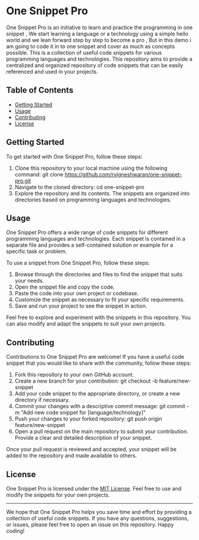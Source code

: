 # One Snippet Pro

One Snippet Pro is an initiative to learn and practice the programming in one snippet , We start learning a language or a technology using a simple hello world and we lean forward step by step to become a pro , But in this demo i am going to code it in to one snippet and cover as much as concepts possible. This is a collection of useful code snippets for various programming languages and technologies. This repository aims to provide a centralized and organized repository of code snippets that can be easily referenced and used in your projects.

## Table of Contents

- [Getting Started](#getting-started)
- [Usage](#usage)
- [Contributing](#contributing)
- [License](#license)

## Getting Started

To get started with One Snippet Pro, follow these steps:
1. Clone this repository to your local machine using the following command:
    git clone https://github.com/rvigneshwaran/one-snippet-pro.git
2. Navigate to the cloned directory:
    cd one-snippet-pro
3. Explore the repository and its contents. The snippets are organized into directories based on programming languages and technologies.

## Usage

One Snippet Pro offers a wide range of code snippets for different programming languages and technologies. Each snippet is contained in a separate file and provides a self-contained solution or example for a specific task or problem.

To use a snippet from One Snippet Pro, follow these steps:
1. Browse through the directories and files to find the snippet that suits your needs.
2. Open the snippet file and copy the code.
3. Paste the code into your own project or codebase.
4. Customize the snippet as necessary to fit your specific requirements.
5. Save and run your project to see the snippet in action.

Feel free to explore and experiment with the snippets in this repository. You can also modify and adapt the snippets to suit your own projects.

## Contributing

Contributions to One Snippet Pro are welcome! If you have a useful code snippet that you would like to share with the community, follow these steps:

1. Fork this repository to your own GitHub account.
2. Create a new branch for your contribution:
    git checkout -b feature/new-snippet
3. Add your code snippet to the appropriate directory, or create a new directory if necessary.
4. Commit your changes with a descriptive commit message:
    git commit -m "Add new code snippet for [language/technology]"
5. Push your changes to your forked repository:
    git push origin feature/new-snippet
6. Open a pull request on the main repository to submit your contribution. Provide a clear and detailed description of your snippet.

Once your pull request is reviewed and accepted, your snippet will be added to the repository and made available to others.

## License

One Snippet Pro is licensed under the [MIT License](LICENSE). Feel free to use and modify the snippets for your own projects.

---

We hope that One Snippet Pro helps you save time and effort by providing a collection of useful code snippets. If you have any questions, suggestions, or issues, please feel free to open an issue on this repository. Happy coding!